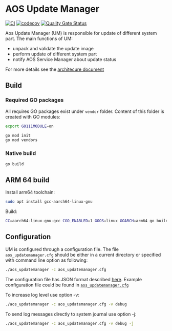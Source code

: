 # AOS Update Manager

[![CI](https://github.com/aoscloud/aos_updatemanager/workflows/CI/badge.svg)](https://github.com/aoscloud/aos_updatemanager/ctions?query=workflow%3ACI)
[![codecov](https://codecov.io/gh/aoscloud/aos_updatemanager/branch/main/graph/badge.svg?token=fvKMRCJlZv)](https://codecov.io/gh/aoscloud/aos_updatemanager)
[![Quality Gate Status](https://sonarcloud.io/api/project_badges/measure?project=aoscloud_aos_updatemanager&metric=alert_status)](https://sonarcloud.io/summary/new_code?id=aoscloud_aos_updatemanager)

Aos Update Manager (UM) is responsible for update of different system part. The main functions of UM:

* unpack and validate the update image
* perform update of different system part
* notify AOS Service Manager about update status

For more details see the [architecure document](https://docs.aoscloud.io/bin/view/Home/Architecture/Aos%20Core/Update%20Manager%20%28UM%29/)

## Build

### Required GO packages

All requires GO packages exist under `vendor` folder. Content of this folder is created with GO modules:

```bash
export GO111MODULE=on
```

```bash
go mod init
go mod vendors
```

### Native build

```bash
go build
```

## ARM 64 build

Install arm64 toolchain:

```bash
sudo apt install gcc-aarch64-linux-gnu
```

Build:

```bash
CC=aarch64-linux-gnu-gcc CGO_ENABLED=1 GOOS=linux GOARCH=arm64 go build
```

## Configuration

UM is configured through a configuration file. The file `aos_updatemanager.cfg` should be either in a current directory or specified with command line option as following:

```bash
./aos_updatemanager -c aos_updatemanager.cfg
```

The configuration file has JSON format described [here](https://docs.aoscloud.io/bin/view/Home/Architecture/General/Data%20formats/Core%20component%20configurations/Update%20Manager%20configuration/). Example configuration file could be found in [`aos_updatemanager.cfg`](aos_updatemanager.cfg)

To increase log level use option -v:

```bash
./aos_updatemanager -c aos_updatemanager.cfg -v debug
```

To send log messages directly to system journal use option -j:

```bash
./aos_updatemanager -c aos_updatemanager.cfg -v debug -j
```
